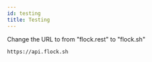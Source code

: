 ```yaml
---
id: testing
title: Testing
---
```



Change the URL to from "flock.rest" to "flock.sh"


```sh
https://api.flock.sh
```
